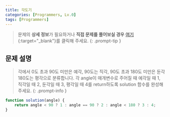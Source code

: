 ```yaml
---
title: 각도기
categories: [Programmers, Lv.0]
tags: [Programmers]
---
```


> 문제의 **상세 정보**가 필요하거나 **직접 문제를 풀어보실 경우** [여기](https://school.programmers.co.kr/learn/courses/30/lessons/120829){:target="_blank"}를 클릭해 주세요.
{: .prompt-tip }

## 문제 설명

> 각에서 0도 초과 90도 미만은 예각, 90도는 직각, 90도 초과 180도 미만은 둔각 180도는 평각으로 분류합니다. 각 angle이 매개변수로 주어질 때 예각일 때 1, 직각일 때 2, 둔각일 때 3, 평각일 때 4를 return하도록 solution 함수를 완성해주세요.
{: .prompt-info }

```js
function solution(angle) {
    return angle < 90 ? 1 : angle == 90 ? 2 : angle < 180 ? 3 : 4;
}
```